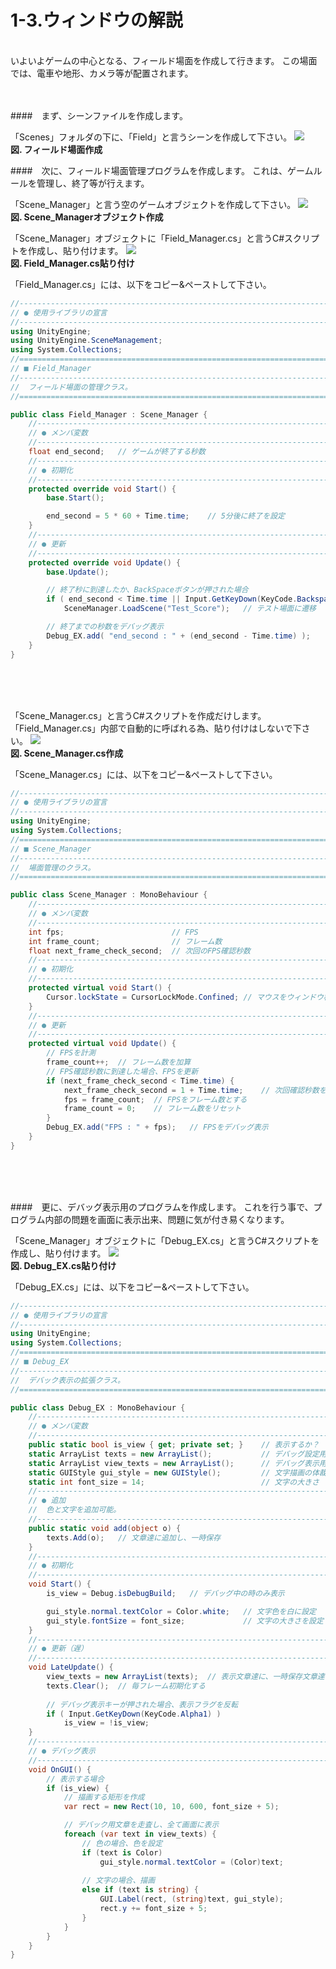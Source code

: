# 1-3.ウィンドウの解説
<br>
いよいよゲームの中心となる、フィールド場面を作成して行きます。
この場面では、電車や地形、カメラ等が配置されます。
<br>
<br>
<br>



####　まず、シーンファイルを作成します。
<br>


「Scenes」フォルダの下に、「Field」と言うシーンを作成して下さい。
![](/Graphics/Unity/Chapter_2/Field_Scene/1.jpg)  
**図. フィールド場面作成**
<br>



####　次に、フィールド場面管理プログラムを作成します。
これは、ゲームルールを管理し、終了等が行えます。
<br>


「Scene_Manager」と言う空のゲームオブジェクトを作成して下さい。
![](/Graphics/Unity/Chapter_2/Field_Scene/2.jpg)  
**図. Scene_Managerオブジェクト作成**
<br>


「Scene_Manager」オブジェクトに「Field_Manager.cs」と言うC#スクリプトを作成し、貼り付けます。
![](/Graphics/Unity/Chapter_2/Field_Scene/3.jpg)  
**図. Field_Manager.cs貼り付け**
<br>


「Field_Manager.cs」には、以下をコピー&ペーストして下さい。

```c#:Field_Manager.cs
//------------------------------------------------------------------------
// ● 使用ライブラリの宣言
//------------------------------------------------------------------------
using UnityEngine;
using UnityEngine.SceneManagement;
using System.Collections;
//========================================================================
// ■ Field_Manager
//------------------------------------------------------------------------
//	フィールド場面の管理クラス。
//========================================================================

public class Field_Manager : Scene_Manager {
	//--------------------------------------------------------------------
	// ● メンバ変数
	//--------------------------------------------------------------------
	float end_second;	// ゲームが終了する秒数
	//--------------------------------------------------------------------
	// ● 初期化
	//--------------------------------------------------------------------
	protected override void Start() {
		base.Start();

		end_second = 5 * 60 + Time.time;	// 5分後に終了を設定
	}
	//--------------------------------------------------------------------
	// ● 更新
	//--------------------------------------------------------------------
	protected override void Update() {
		base.Update();

		// 終了秒に到達したか、BackSpaceボタンが押された場合
		if ( end_second < Time.time || Input.GetKeyDown(KeyCode.Backspace) )
			SceneManager.LoadScene("Test_Score");	// テスト場面に遷移

		// 終了までの秒数をデバッグ表示
		Debug_EX.add( "end_second : " + (end_second - Time.time) );
	}
}
```

<br>
<br>
<br>


「Scene_Manager.cs」と言うC#スクリプトを作成だけします。
「Field_Manager.cs」内部で自動的に呼ばれる為、貼り付けはしないで下さい。
![](/Graphics/Unity/Chapter_2/Field_Scene/4.jpg)  
**図. Scene_Manager.cs作成**
<br>


「Scene_Manager.cs」には、以下をコピー&ペーストして下さい。

```c#:Scene_Manager.cs
//------------------------------------------------------------------------
// ● 使用ライブラリの宣言
//------------------------------------------------------------------------
using UnityEngine;
using System.Collections;
//========================================================================
// ■ Scene_Manager
//------------------------------------------------------------------------
//	場面管理のクラス。
//========================================================================

public class Scene_Manager : MonoBehaviour {
	//--------------------------------------------------------------------
	// ● メンバ変数
	//--------------------------------------------------------------------
	int fps;						// FPS
	int frame_count;				// フレーム数
	float next_frame_check_second;	// 次回のFPS確認秒数
	//--------------------------------------------------------------------
	// ● 初期化
	//--------------------------------------------------------------------
	protected virtual void Start() {
		Cursor.lockState = CursorLockMode.Confined;	// マウスをウィンドウ枠内に固定
	}
	//--------------------------------------------------------------------
	// ● 更新
	//--------------------------------------------------------------------
	protected virtual void Update() {
		// FPSを計測
		frame_count++;	// フレーム数を加算
		// FPS確認秒数に到達した場合、FPSを更新
		if (next_frame_check_second < Time.time) {
			next_frame_check_second = 1 + Time.time;	// 次回確認秒数を設定
			fps = frame_count;	// FPSをフレーム数とする
			frame_count = 0;	// フレーム数をリセット
		}
		Debug_EX.add("FPS : " + fps);	// FPSをデバッグ表示
	}
}
```

<br>
<br>
<br>


####　更に、デバッグ表示用のプログラムを作成します。
これを行う事で、プログラム内部の問題を画面に表示出来、問題に気が付き易くなります。
<br>


「Scene_Manager」オブジェクトに「Debug_EX.cs」と言うC#スクリプトを作成し、貼り付けます。
![](/Graphics/Unity/Chapter_2/Field_Scene/5.jpg)  
**図. Debug_EX.cs貼り付け**
<br>


「Debug_EX.cs」には、以下をコピー&ペーストして下さい。

```c#:Debug_EX.cs
//------------------------------------------------------------------------
// ● 使用ライブラリの宣言
//------------------------------------------------------------------------
using UnityEngine;
using System.Collections;
//========================================================================
// ■ Debug_EX
//------------------------------------------------------------------------
//	デバック表示の拡張クラス。
//========================================================================

public class Debug_EX : MonoBehaviour {
	//--------------------------------------------------------------------
	// ● メンバ変数
	//--------------------------------------------------------------------
	public static bool is_view { get; private set; }	// 表示するか？
	static ArrayList texts = new ArrayList();			// デバッグ設定用の文章達
	static ArrayList view_texts = new ArrayList();		// デバッグ表示用の文章達
	static GUIStyle gui_style = new GUIStyle();			// 文字描画の体裁
	static int font_size = 14;							// 文字の大きさ
	//--------------------------------------------------------------------
	// ● 追加
	//	色と文字を追加可能。
	//--------------------------------------------------------------------
	public static void add(object o) {
		texts.Add(o);	// 文章達に追加し、一時保存
	}
	//--------------------------------------------------------------------
	// ● 初期化
	//--------------------------------------------------------------------
	void Start() {
		is_view = Debug.isDebugBuild;	// デバッグ中の時のみ表示

		gui_style.normal.textColor = Color.white;	// 文字色を白に設定
		gui_style.fontSize = font_size;				// 文字の大きさを設定
	}
	//--------------------------------------------------------------------
	// ● 更新（遅）
	//--------------------------------------------------------------------
	void LateUpdate() {
		view_texts = new ArrayList(texts);	// 表示文章達に、一時保存文章達をコピー
		texts.Clear();	// 毎フレーム初期化する
		
		// デバッグ表示キーが押された場合、表示フラグを反転
		if ( Input.GetKeyDown(KeyCode.Alpha1) )
			is_view = !is_view;
	}
	//--------------------------------------------------------------------
	// ● デバッグ表示
	//--------------------------------------------------------------------
	void OnGUI() {
		// 表示する場合
		if (is_view) {
			// 描画する矩形を作成
			var rect = new Rect(10, 10, 600, font_size + 5);

			// デバック用文章を走査し、全て画面に表示
			foreach (var text in view_texts) {
				// 色の場合、色を設定
				if (text is Color)
					gui_style.normal.textColor = (Color)text;
					
				// 文字の場合、描画
				else if (text is string) {
					GUI.Label(rect, (string)text, gui_style);
					rect.y += font_size + 5;
				}
			}
		}
	}
}
```
<br>
<br>
<br>



